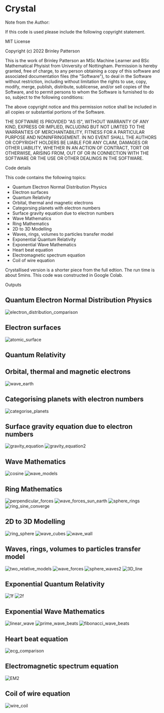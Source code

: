 # Crystal

Note from the Author:

If this code is used please include the following copyright statement.

MIT License

Copyright (c) 2022 Brinley Patterson


This is the work of Brinley Patterson an MSc Machine Learner and 
BSc Mathematical Phyisist from University of Nottingham. Permission is hereby 
granted, free of charge, to any person obtaining a copy of this software and 
associated documentation files (the "Software"), to deal in the Software 
without restriction, including without limitation the rights to use, copy, 
modify, merge, publish, distribute, sublicense, and/or sell copies of the 
Software, and to permit persons to whom the Software is furnished to do so, 
subject to the following conditions:

The above copyright notice and this permission notice shall be included in all
copies or substantial portions of the Software.

THE SOFTWARE IS PROVIDED "AS IS", WITHOUT WARRANTY OF ANY KIND, EXPRESS OR
IMPLIED, INCLUDING BUT NOT LIMITED TO THE WARRANTIES OF MERCHANTABILITY,
FITNESS FOR A PARTICULAR PURPOSE AND NONINFRINGEMENT. IN NO EVENT SHALL THE
AUTHORS OR COPYRIGHT HOLDERS BE LIABLE FOR ANY CLAIM, DAMAGES OR OTHER
LIABILITY, WHETHER IN AN ACTION OF CONTRACT, TORT OR OTHERWISE, ARISING FROM,
OUT OF OR IN CONNECTION WITH THE SOFTWARE OR THE USE OR OTHER DEALINGS IN THE
SOFTWARE.


Code details

This code contains the following topics:

- Quantum Electron Normal Distribution Physics
- Electron surfaces
- Quantum Relativity
- Orbital, thermal and magnetic electrons
- Categorsing planets with electron numbers
- Surface gravity equation due to electron numbers
- Wave Mathematics
- Ring Mathematics
- 2D to 3D Modelling
- Waves, rings, volumes to particles transfer model
- Exponential Quantum Relativity
- Exponential Wave Mathematics
- Heart beat equation
- Electromagnetic spectrum equation
- Coil of wire equation

Crystallised version is a shorter piece from the full edtion. The run time is 
about 5mins. This code was constructed in Google Colab.

Outputs

## Quantum Electron Normal Distribution Physics
![electron_distribution_comparison](https://user-images.githubusercontent.com/94605936/154582512-24320279-0db6-45c4-9fee-216c509c7829.png)

## Electron surfaces
![atomic_surface](https://user-images.githubusercontent.com/94605936/154582388-aed8e960-3cd6-4518-b690-6bb6e915889c.png)

## Quantum Relativity

## Orbital, thermal and magnetic electrons
![wave_earth](https://user-images.githubusercontent.com/94605936/154583109-ac27adf5-72b8-4fcd-8a01-0ae935d27da5.png)

## Categorising planets with electron numbers
![categorise_planets](https://user-images.githubusercontent.com/94605936/154582540-4b8c6191-1692-474b-b7b4-d87177317575.png)

## Surface gravity equation due to electron numbers
![gravity_equation](https://user-images.githubusercontent.com/94605936/154582577-f0e7f028-9868-4367-9867-405357d4dd28.png)
![gravity_equation2](https://user-images.githubusercontent.com/94605936/154582589-76ae030b-861e-43a4-af5e-9d16369566c5.png)

## Wave Mathematics
![cosine](https://user-images.githubusercontent.com/94605936/154582651-4372314f-49d7-46ac-af72-3d6fc3d5ca4d.png)
![wave_models](https://user-images.githubusercontent.com/94605936/154583127-32eda54e-b945-497a-bf17-fe0895ed4249.png)

## Ring Mathematics
![perpendicular_forces](https://user-images.githubusercontent.com/94605936/154582666-3ba72249-59d3-425d-aa2d-8e678faceb85.png)
![wave_forces_sun_earth](https://user-images.githubusercontent.com/94605936/154583154-7303edd7-c9c7-43f0-90a0-b2f39f2d8ade.png)
![sphere_rings](https://user-images.githubusercontent.com/94605936/154583190-8b340c17-d5b9-4885-b8d6-5a2e019f3f7a.png)
![ring_sine_converge](https://user-images.githubusercontent.com/94605936/154583262-28b52d6e-b2b4-4463-a9ee-9185425ff502.png)

## 2D to 3D Modelling
![ring_sphere](https://user-images.githubusercontent.com/94605936/154582692-1c5e7cc4-0b75-4310-a97c-6d8638b51f8b.png)
![wave_cubes](https://user-images.githubusercontent.com/94605936/154582797-9b6e8534-2784-47a1-85d8-795e33e3267c.png)
![wave_wall](https://user-images.githubusercontent.com/94605936/154582812-a04e357c-68e5-4d26-b796-9eebedeba2ab.png)

## Waves, rings, volumes to particles transfer model
![two_relative_models](https://user-images.githubusercontent.com/94605936/154582716-81e942b6-c6ff-46a6-aa6f-2a63dc56e35c.png)
![wave_forces](https://user-images.githubusercontent.com/94605936/154582741-c653ed06-967f-4552-b417-f2195c864fd2.png)
![sphere_waves2](https://user-images.githubusercontent.com/94605936/154582763-1fcbfd9d-e5d6-4ef8-863b-07670ca06d73.png)
![3D_line](https://user-images.githubusercontent.com/94605936/154583050-cb57e90c-5fbd-44b6-afac-7f9e2db2af17.png)

## Exponential Quantum Relativity
![1f](https://user-images.githubusercontent.com/94605936/154583324-6fb72ed6-57f9-4f2d-9195-4b987c4b2f03.png)
![2f](https://user-images.githubusercontent.com/94605936/154583331-f4449615-e5c2-445f-99d9-e0a44b67bf6c.png)

## Exponential Wave Mathematics
![linear_wave](https://user-images.githubusercontent.com/94605936/154582944-e4cb00c0-e5b2-4633-9978-83b56f3ae4a3.png)
![prime_wave_beats](https://user-images.githubusercontent.com/94605936/154582951-7561e60a-b6cf-45b1-9393-170c79ac0314.png)
![fibonacci_wave_beats](https://user-images.githubusercontent.com/94605936/154583013-3f456792-b775-47bf-a27f-6837cdd3da83.png)

## Heart beat equation
![ecg_comparison](https://user-images.githubusercontent.com/94605936/154582849-5f347f7d-5540-494a-92d9-e2ec9dcb84e1.png)

## Electromagnetic spectrum equation
![EM2](https://user-images.githubusercontent.com/94605936/154582862-1b71520a-fc20-4442-a3ea-10febf5e0d9f.png)

## Coil of wire equation
![wire_coil](https://user-images.githubusercontent.com/94605936/154582877-846e1d38-4ac7-4a10-9ea9-4cd3e6d87219.png)

